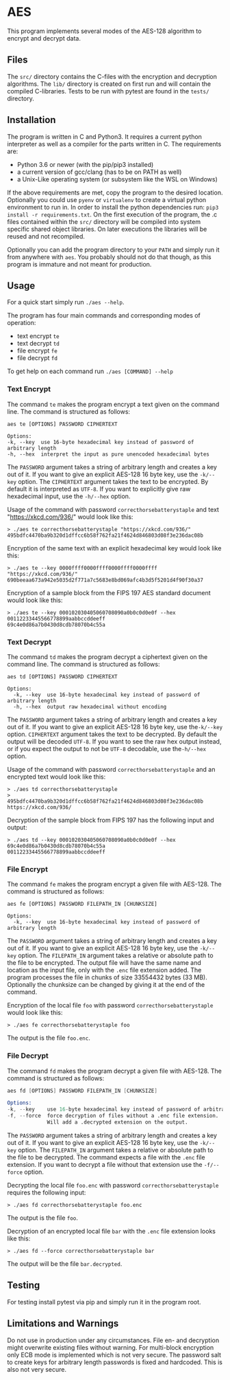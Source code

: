 # AES
This program implements several modes of the AES-128 algorithm to encrypt and decrypt data.

## Files
The `src/` directory contains the C-files with the encryption and decryption algorithms. The `lib/` directory is created on first run and will contain the compiled C-libraries. Tests to be run with pytest are found in the `tests/` directory.

## Installation
The program is written in C and Python3. It requires a current python interpreter as well as a compiler for the parts written in C. The requirements are:
* Python 3.6 or newer (with the pip/pip3 installed)
* a current version of gcc/clang (has to be on PATH as well)
* a Unix-Like operating system (or subsystem like the WSL on Windows)

If the above requirements are met, copy the program to the desired location. Optionally you could use `pyenv` or `virtualenv` to create a virtual python environment to run in.
In order to install the python dependencies run: `pip3 install -r requirements.txt`.
On the first execution of the program, the .c files contained within the `src/` directory will be compiled into system specific shared object libraries. On later executions the libraries will be reused and not recompiled.  

Optionally you can add the program directory to your `PATH` and simply run it from anywhere with `aes`. You probably should not do that though, as this program is immature and not meant for production. 

## Usage
For a quick start simply run `./aes --help`.

The program has four main commands and corresponding modes of operation:
* text encrypt `te`
* text decrypt `td`
* file encrypt `fe`
* file decrypt `fd`

To get help on each command run `./aes [COMMAND] --help`

### Text Encrypt
The command `te` makes the program encrypt a text given on the command line. The command is structured as follows:
```
aes te [OPTIONS] PASSWORD CIPHERTEXT

Options:
-k, --key  use 16-byte hexadecimal key instead of password of arbitrary length
-h, --hex  interpret the input as pure unencoded hexadecimal bytes
```

The `PASSWORD` argument takes a string of arbitrary length and creates a key out of it. If you want to give an explicit AES-128 16 byte key, use the `-k/--key` option. The `CIPHERTEXT` argument takes the text to be encrypted. By default it is interpreted as `UTF-8`. If you want to explicitly give raw hexadecimal input, use the `-h/--hex` option.

Usage of the command with password `correcthorsebatterystaple` and text "https://xkcd.com/936/" would look like this:
```
> ./aes te correcthorsebatterystaple "https://xkcd.com/936/"
495bdfc4470ba9b320d1dffcc6b58f762fa21f4624d846803d08f3e236dac08b
```

Encryption of the same text with an explicit hexadecimal key would look like this:
```
> ./aes te --key 0000ffff0000ffff0000ffff0000ffff "https://xkcd.com/936/"
690beeaa673a942e5035d2f771a7c5683e8bd069afc4b3d5f5201d4f90f30a37
```

Encryption of a sample block from the FIPS 197 AES standard document would look like this:
```
> ./aes te --key 000102030405060708090a0b0c0d0e0f --hex 00112233445566778899aabbccddeeff
69c4e0d86a7b0430d8cdb78070b4c55a
```

### Text Decrypt
The command `td` makes the program decrypt a ciphertext given on the command line. The command is structured as follows:
```
aes td [OPTIONS] PASSWORD CIPHERTEXT

Options:
  -k, --key  use 16-byte hexadecimal key instead of password of arbitrary length
  -h, --hex  output raw hexadecimal without encoding
```
The `PASSWORD` argument takes a string of arbitrary length and creates a key out of it. If you want to give an explicit AES-128 16 byte key, use the`-k/--key` option. `CIPHERTEXT` argument takes the text to be decrypted. By default the output will be decoded `UTF-8`. If you want to see the raw hex output instead, or if you expect the output to not be `UTF-8` decodable, use the`-h/--hex` option.

Usage of the command with password `correcthorsebatterystaple` and an encrypted text would look like this:
```
> ./aes td correcthorsebatterystaple
>      495bdfc4470ba9b320d1dffcc6b58f762fa21f4624d846803d08f3e236dac08b
https://xkcd.com/936/
```

Decryption of the sample block from FIPS 197 has the following input and output:
```
> ./aes td --key 000102030405060708090a0b0c0d0e0f --hex 69c4e0d86a7b0430d8cdb78070b4c55a
00112233445566778899aabbccddeeff
```

### File Encrypt
The command `fe` makes the program encrypt a given file with AES-128. The command is structured as follows:
```
aes fe [OPTIONS] PASSWORD FILEPATH_IN [CHUNKSIZE]

Options:
  -k, --key  use 16-byte hexadecimal key instead of password of arbitrary length
```
The `PASSWORD` argument takes a string of arbitrary length and creates a key out of it. If you want to give an explicit AES-128 16 byte key, use the `-k/--key` option. The `FILEPATH_IN` argument takes a relative or absolute path to the file to be encrypted. The output file will have the same name and location as the input file, only with the `.enc` file extension added. The program processes the file in chunks of size 33554432 bytes (33 MB). Optionally the chunksize can be changed by giving it at the end of the command.

Encryption of the local file `foo` with password `correcthorsebatterystaple` would look like this:
```
> ./aes fe correcthorsebatterystaple foo
```
The output is the file `foo.enc`.

### File Decrypt
The command `fd` makes the program decrypt a given file with AES-128. The command is structured as follows:
```s
aes fd [OPTIONS] PASSWORD FILEPATH_IN [CHUNKSIZE]

Options:
-k, --key    use 16-byte hexadecimal key instead of password of arbitrary length
-f, --force  force decryption of files without a .enc file extension.
             Will add a .decrypted extension on the output.
```
The `PASSWORD` argument takes a string of arbitrary length and creates a key out of it. If you want to give an explicit AES-128 16 byte key, use the `-k/--key` option. The `FILEPATH_IN` argument takes a relative or absolute path to the file to be decrypted. The command expects a file with the `.enc` file extension. If you want to decrypt a file without that extension use the `-f/--force` option.

Decrypting the local file `foo.enc` with password `correcthorsebatterystaple` requires the following input:
```
> ./aes fd correcthorsebatterystaple foo.enc
```
The output is the file `foo`.

Decryption of an encrypted local file `bar` with the `.enc` file extension looks like this:
```
> ./aes fd --force correcthorsebatterystaple bar
```
The output will be the file `bar.decrypted`.

## Testing
For testing install pytest via pip and simply run it in the program root.

## Limitations and Warnings
Do not use in production under any circumstances.
File en- and decryption might overwrite existing files without warning.
For multi-block encryption only ECB mode is implemented which is not very secure.
The password salt to create keys for arbitrary length passwords is fixed and hardcoded. This is also not very secure.
